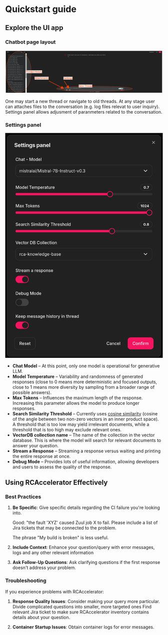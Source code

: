 # Quickstart guide

## Explore the UI app

### Chatbot page layout

![Chatbot Page Layout](./images/chatbot_page.png)

One may start a new thread or navigate to old threads. At any stage user can attaches files to the conversation (e.g. log files relevat to user inquiry).
Settings panel allows adjusment of paranmeters related to the conversation.

### Settings panel

![Settings Panel](./images/settings_panel.png)

- **Chat Model** – At this point, only one model is operational for generative LLM.
- **Model Temperature** – Variability and randomness of generated responses (close to 0 means more deterministic and focused outputs, close to 1 means more diversity by sampling from a broader range of possible answers).
- **Max Tokens** – Influences the maximum length of the response. Increasing this parameter allows the model to produce longer responses.
- **Search Similarity Threshold** – Currently uses [cosine similarity](https://en.wikipedia.org/wiki/Cosine_similarity) (cosine of the angle between two non-zero vectors in an inner product space). A threshold that is too low may yield irrelevant documents, while a threshold that is too high may exclude relevant ones.
- **VectorDB collection name** – The name of the collection in the vector database. This is where the model will search for relevant documents to answer your question.
- **Stream a Response** – Streaming a response versus waiting and printing the entire response at once.
- **Debug Mode** – Provides lots of useful information, allowing developers and users to assess the quality of the response.

## Using RCAccelerator Effectively

### Best Practices

1. **Be Specific**: Give specific details regarding the CI failure you're looking into.

   Good: "the fault 'XYZ' caused Zuul job X to fail. Please include a list of Jira tickets that may be connected to the problem.

   The phrase "My build is broken" is less useful.

2. **Include Context**: Enhance your question/query with error messages, logs and any other relevant information

3. **Ask Follow-Up Questions**: Ask clarifying questions if the first response doesn't address your problem.

### Troubleshooting

If you experience problems with RCAccelerator:

1. **Response Quality Issues**: Consider making your query more particular. Divide complicated questions into smaller, more targeted ones
   Find relevant Jira ticket to make sure RCAccelerator inventory contains details about your question.

2. **Container Startup Issues**: Obtain container logs for error messages.
